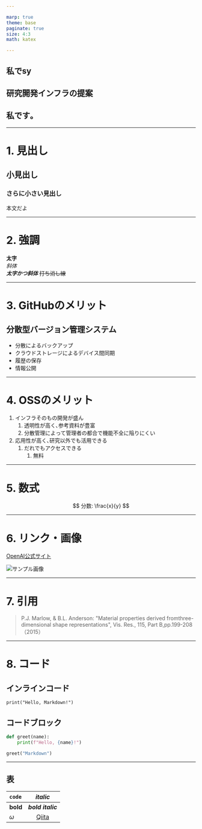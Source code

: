 ```yaml
---

marp: true
theme: base
paginate: true
size: 4:3
math: katex

---
```

<!--
_class: centering
-->
## 私でsy
## <!--fit--> 研究開発インフラの提案
## 私です｡

---
<!--
_header: <b>背景</b> 目的 手段 結果 考察
-->
# 1. 見出し

## 小見出し

### さらに小さい見出し

本文だよ

<!--コメントアウトで発表メモになるのかな-->


---
<!--
_header: 背景 <b>目的</b> 手段 結果 考察
-->
# 2. 強調

**太字**  
*斜体*  
***太字かつ斜体***
~~打ち消し線~~


---
# 3. GitHubのメリット

## 分散型バージョン管理システム
- 分散によるバックアップ
- クラウドストレージによるデバイス間同期
- 履歴の保存
- 情報公開


---
# 4. OSSのメリット

1. インフラそのもの開発が盛ん
   1. 透明性が高く､参考資料が豊富
   2. 分散管理によって管理者の都合で機能不全に陥りにくい
2. 応用性が高く､研究以外でも活用できる
   1. だれでもアクセスできる
      1. 無料


---
# 5. 数式
$$ 分数: \frac{x}{y} $$

---
# 6. リンク・画像

[OpenAI公式サイト](https://openai.com)

![サンプル画像](https://placehold.jp/24/cc9999/993333/200x100.png?text=Sample+Image)


---
# 7. 引用

> P.J. Marlow, & B.L. Anderson: "Material properties derived fromthree-dimensional shape representations", Vis. Res., 115, Part B,pp.199-208（2015）


---
# 8. コード

## インラインコード
`print("Hello, Markdown!")`

## コードブロック
```python
def greet(name):
    print(f"Hello, {name}!")

greet("Markdown")
```


---
## 表
|`code`    |*italic*                  |
|:--|:-:|
|**bold**  |***bold italic***         |
|$\omega$|[Qiita](http://qiita.com)|
